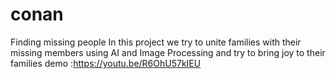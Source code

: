 # conan

Finding missing people
In this project we try to unite families with their missing members using AI and Image
Processing and try to bring joy to their families
demo :https://youtu.be/R6OhU57kIEU
